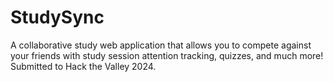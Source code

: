 # StudySync

A collaborative study web application that allows you to compete against your friends with study session attention tracking, quizzes, and much more! Submitted to Hack the Valley 2024.
